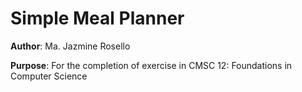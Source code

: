 # Simple Meal Planner 

**Author**: Ma. Jazmine Rosello

**Purpose**: For the completion of exercise in CMSC 12: Foundations in Computer Science


